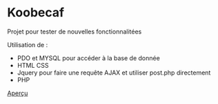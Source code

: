 # Koobecaf
Projet pour tester de nouvelles fonctionnalitées

Utilisation de : 
* PDO et MYSQL pour accéder à la base de donnée
* HTML CSS 
* Jquery pour faire une requête AJAX et utiliser post.php directement
* PHP 

[Aperçu](http://koobecaf.free.fr)
